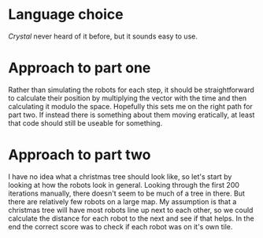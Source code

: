 # Language choice

*Crystal* never heard of it before, but it sounds easy to use.

# Approach to part one

Rather than simulating the robots for each step, it should be straightforward to calculate their position by multiplying the vector with the time and then calculating it modulo the space. Hopefully this sets me on the right path for part two. If instead there is something about them moving eratically, at least that code should still be useable for something.

# Approach to part two

I have no idea what a christmas tree should look like, so let's start by looking at how the robots look in general. Looking through the first 200 iterations manually, there doesn't seem to be much of a tree in there. But there are relatively few robots on a large map. My assumption is that a christmas tree will have most robots line up next to each other, so we could calculate the distance for each robot to the next and see if that helps.
In the end the correct score was to check if each robot was on it's own tile.